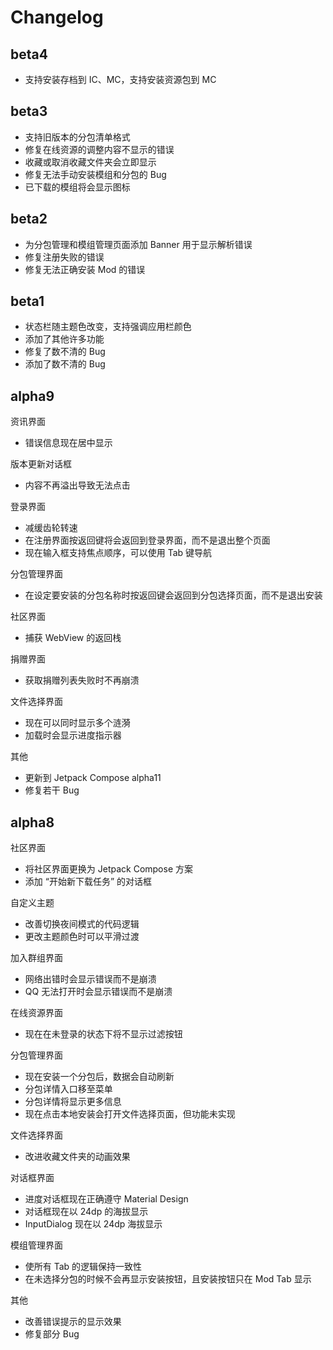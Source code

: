 # Changelog

## beta4

- 支持安装存档到 IC、MC，支持安装资源包到 MC

## beta3

- 支持旧版本的分包清单格式
- 修复在线资源的调整内容不显示的错误
- 收藏或取消收藏文件夹会立即显示
- 修复无法手动安装模组和分包的 Bug
- 已下载的模组将会显示图标

## beta2

- 为分包管理和模组管理页面添加 Banner 用于显示解析错误
- 修复注册失败的错误
- 修复无法正确安装 Mod 的错误

## beta1

- 状态栏随主题色改变，支持强调应用栏颜色
- 添加了其他许多功能  
- 修复了数不清的 Bug
- 添加了数不清的 Bug

## alpha9

资讯界面
- 错误信息现在居中显示

版本更新对话框
- 内容不再溢出导致无法点击

登录界面
- 减缓齿轮转速
- 在注册界面按返回键将会返回到登录界面，而不是退出整个页面
- 现在输入框支持焦点顺序，可以使用 Tab 键导航

分包管理界面
- 在设定要安装的分包名称时按返回键会返回到分包选择页面，而不是退出安装

社区界面
- 捕获 WebView 的返回栈

捐赠界面
- 获取捐赠列表失败时不再崩溃

文件选择界面
- 现在可以同时显示多个涟漪
- 加载时会显示进度指示器

其他
- 更新到 Jetpack Compose alpha11
- 修复若干 Bug

## alpha8

社区界面
- 将社区界面更换为 Jetpack Compose 方案
- 添加 “开始新下载任务” 的对话框

自定义主题
- 改善切换夜间模式的代码逻辑
- 更改主题颜色时可以平滑过渡

加入群组界面
- 网络出错时会显示错误而不是崩溃
- QQ 无法打开时会显示错误而不是崩溃

在线资源界面
- 现在在未登录的状态下将不显示过滤按钮

分包管理界面
- 现在安装一个分包后，数据会自动刷新
- 分包详情入口移至菜单
- 分包详情将显示更多信息
- 现在点击本地安装会打开文件选择页面，但功能未实现

文件选择界面
- 改进收藏文件夹的动画效果

对话框界面
- 进度对话框现在正确遵守 Material Design
- 对话框现在以 24dp 的海拔显示
- InputDialog 现在以 24dp 海拔显示

模组管理界面
- 使所有 Tab 的逻辑保持一致性
- 在未选择分包的时候不会再显示安装按钮，且安装按钮只在 Mod Tab 显示

其他
- 改善错误提示的显示效果
- 修复部分 Bug
